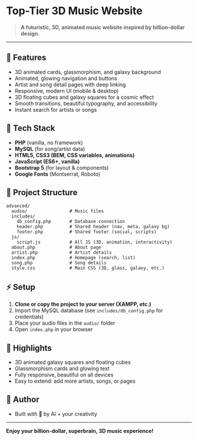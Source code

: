 # Top-Tier 3D Music Website

> **A futuristic, 3D, animated music website inspired by billion-dollar design.**

---

## 🌟 Features
- 3D animated cards, glassmorphism, and galaxy background
- Animated, glowing navigation and buttons
- Artist and song detail pages with deep linking
- Responsive, modern UI (mobile & desktop)
- 3D floating cubes and galaxy squares for a cosmic effect
- Smooth transitions, beautiful typography, and accessibility
- Instant search for artists or songs

## 🚀 Tech Stack
- **PHP** (vanilla, no framework)
- **MySQL** (for song/artist data)
- **HTML5, CSS3 (BEM, CSS variables, animations)**
- **JavaScript (ES6+, vanilla)**
- **Bootstrap 5** (for layout & components)
- **Google Fonts** (Montserrat, Roboto)

## 📁 Project Structure
```
advanced/
  audio/                # Music files
  includes/
    db_config.php       # Database connection
    header.php          # Shared header (nav, meta, galaxy bg)
    footer.php          # Shared footer (social, scripts)
  js/
    script.js           # All JS (3D, animation, interactivity)
  about.php             # About page
  artist.php            # Artist details
  index.php             # Homepage (search, list)
  song.php              # Song details
  style.css             # Main CSS (3D, glass, galaxy, etc.)
```

## ⚡️ Setup
1. **Clone or copy the project to your server (XAMPP, etc.)**
2. Import the MySQL database (see `includes/db_config.php` for credentials)
3. Place your audio files in the `audio/` folder
4. Open `index.php` in your browser

## 💎 Highlights
- 3D animated galaxy squares and floating cubes
- Glassmorphism cards and glowing text
- Fully responsive, beautiful on all devices
- Easy to extend: add more artists, songs, or pages

## 📜 Author
- Built with 💙 by AI + your creativity

---

**Enjoy your billion-dollar, superbrain, 3D music experience!** 